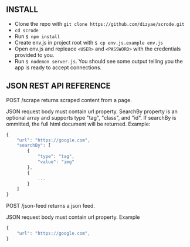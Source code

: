 ## INSTALL

- Clone the repo with `git clone https://github.com/dizyae/scrode.git`
- `cd scrode`
- Run `$ npm install `
- Create env.js in project root with `$ cp env.js.example env.js`
- Open env.js and repleace `<USER>` and `<PASSWORD>` with the credentials provided to you.
- Run `$ nodemon server.js`. You should see some output telling you the app is ready to accept connections.



## JSON REST API REFERENCE

POST /scrape returns scraped content from a page.

JSON request body must contain url property.  SearchBy property is an optional array and supports type "tag", "class", and "id".  If searchBy is ommitted, the full html document will be returned.
Example:
```javascript
{
    "url": "https://google.com",
    "searchBy": [
        {
            "type": "tag",
            "value": "img"
        },
        {
            ...
        }
    ]
}
```

POST /json-feed returns a json feed.

JSON request body must contain url property. Example
```javascript
{
    "url": "https://google.com",
}
```


